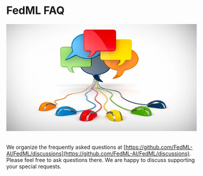 # FedML FAQ

<img src="./../_static/image/discussion.png" alt="parrot" style="width:650px;"/> 

<br>
<br>


We organize the frequently asked questions at [https://github.com/FedML-AI/FedML/discussions](https://github.com/FedML-AI/FedML/discussions). 
Please feel free to ask questions there. We are happy to discuss supporting your special requests.
